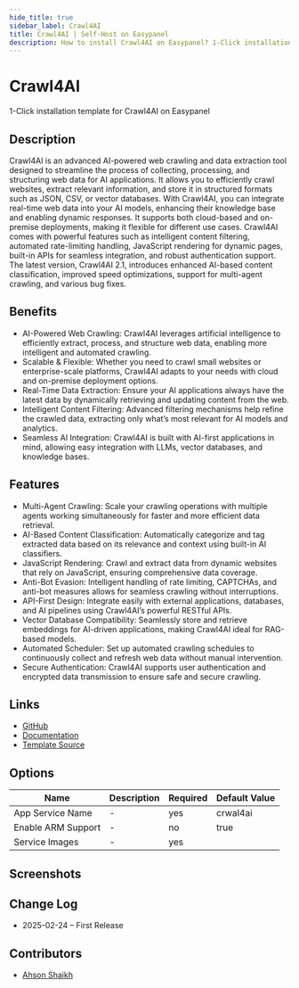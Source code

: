 ```yaml
---
hide_title: true
sidebar_label: Crawl4AI
title: Crawl4AI | Self-Host on Easypanel
description: How to install Crawl4AI on Easypanel? 1-Click installation template for Crawl4AI on Easypanel
---
```


<!-- generated -->

# Crawl4AI

1-Click installation template for Crawl4AI on Easypanel

## Description

Crawl4AI is an advanced AI-powered web crawling and data extraction tool designed to streamline the process of collecting, processing, and structuring web data for AI applications. It allows you to efficiently crawl websites, extract relevant information, and store it in structured formats such as JSON, CSV, or vector databases. With Crawl4AI, you can integrate real-time web data into your AI models, enhancing their knowledge base and enabling dynamic responses. It supports both cloud-based and on-premise deployments, making it flexible for different use cases. Crawl4AI comes with powerful features such as intelligent content filtering, automated rate-limiting handling, JavaScript rendering for dynamic pages, built-in APIs for seamless integration, and robust authentication support. The latest version, Crawl4AI 2.1, introduces enhanced AI-based content classification, improved speed optimizations, support for multi-agent crawling, and various bug fixes.

## Benefits

- AI-Powered Web Crawling: Crawl4AI leverages artificial intelligence to efficiently extract, process, and structure web data, enabling more intelligent and automated crawling.
- Scalable & Flexible: Whether you need to crawl small websites or enterprise-scale platforms, Crawl4AI adapts to your needs with cloud and on-premise deployment options.
- Real-Time Data Extraction: Ensure your AI applications always have the latest data by dynamically retrieving and updating content from the web.
- Intelligent Content Filtering: Advanced filtering mechanisms help refine the crawled data, extracting only what’s most relevant for AI models and analytics.
- Seamless AI Integration: Crawl4AI is built with AI-first applications in mind, allowing easy integration with LLMs, vector databases, and knowledge bases.

## Features

- Multi-Agent Crawling: Scale your crawling operations with multiple agents working simultaneously for faster and more efficient data retrieval.
- AI-Based Content Classification: Automatically categorize and tag extracted data based on its relevance and context using built-in AI classifiers.
- JavaScript Rendering: Crawl and extract data from dynamic websites that rely on JavaScript, ensuring comprehensive data coverage.
- Anti-Bot Evasion: Intelligent handling of rate limiting, CAPTCHAs, and anti-bot measures allows for seamless crawling without interruptions.
- API-First Design: Integrate easily with external applications, databases, and AI pipelines using Crawl4AI’s powerful RESTful APIs.
- Vector Database Compatibility: Seamlessly store and retrieve embeddings for AI-driven applications, making Crawl4AI ideal for RAG-based models.
- Automated Scheduler: Set up automated crawling schedules to continuously collect and refresh web data without manual intervention.
- Secure Authentication: Crawl4AI supports user authentication and encrypted data transmission to ensure safe and secure crawling.

## Links

- [GitHub](https://github.com/unclecode/crawl4ai)
- [Documentation](https://docs.crawl4ai.com/)
- [Template Source](https://github.com/easypanel-io/templates/tree/main/templates/crawel4ai)

## Options

Name | Description | Required | Default Value
-|-|-|-
App Service Name | - | yes | crwal4ai
Enable ARM Support | - | no | true
Service Images | - | yes | 

## Screenshots


## Change Log

- 2025-02-24 – First Release

## Contributors

- [Ahson Shaikh](https://github.com/Ahson-Shaikh)
